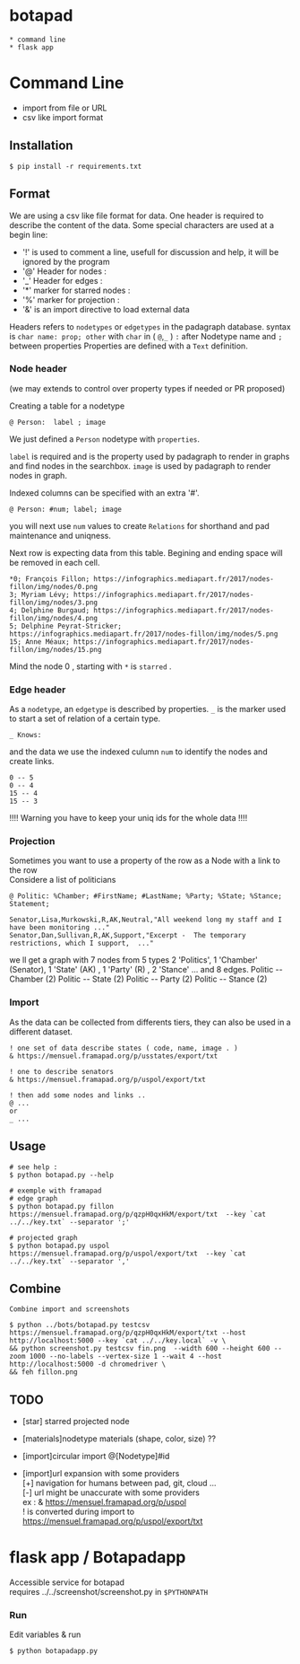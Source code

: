 
# botapad
    * command line
    * flask app

# Command Line

* import from file or URL
* csv like import format


## Installation

    $ pip install -r requirements.txt

## Format

We are using a csv like file format for data.
One header is required to describe the content of the data.
Some special characters are used at a begin line:

* '!' is used to comment a line, usefull for discussion and help, it will be ignored by the program
* '@' Header for nodes :
* '_' Header for edges :
* '*' marker for starred nodes :
* '%' marker for projection :
* '&' is an import directive to load external data

Headers refers to `nodetypes` or `edgetypes` in the padagraph database.
syntax is ```char name: prop; other``` with `char` in ( `@`,`_` )
`:` after  Nodetype name and `;` between properties
Properties are defined with a `Text` definition.

### Node header

(we may extends to control over property types if needed or PR proposed)

Creating a table for a nodetype

    @ Person:  label ; image 

We just defined a `Person` nodetype with `properties`.

`label` is required and is the property used by padagraph to render in graphs and find nodes in the searchbox.
`image` is used by padagraph to render nodes in graph.

Indexed columns can be specified with an extra '#'.  

    @ Person: #num; label; image 

you will next use `num` values  to create `Relations` for shorthand and pad maintenance and uniqness. 

Next row is expecting data from this table.
Begining and ending space will be removed in each cell.    

    *0; François Fillon; https://infographics.mediapart.fr/2017/nodes-fillon/img/nodes/0.png
    3; Myriam Lévy; https://infographics.mediapart.fr/2017/nodes-fillon/img/nodes/3.png
    4; Delphine Burgaud; https://infographics.mediapart.fr/2017/nodes-fillon/img/nodes/4.png
    5; Delphine Peyrat-Stricker; https://infographics.mediapart.fr/2017/nodes-fillon/img/nodes/5.png
    15; Anne Méaux; https://infographics.mediapart.fr/2017/nodes-fillon/img/nodes/15.png

Mind the node 0 , starting with `*` is `starred` .


### Edge header

As a `nodetype`, an `edgetype` is described by properties.
`_` is the marker used to start a set of relation of a certain type.

    _ Knows: 

and the data we use the indexed culumn `num` to identify the nodes and create links.

    0 -- 5
    0 -- 4
    15 -- 4
    15 -- 3
    
!!!! Warning you have to keep your uniq ids for the whole data !!!! 

### Projection

Sometimes you want to use a property of the row as a Node with a link to the row  
Considere a list of politicians

    @ Politic: %Chamber; #FirstName; #LastName; %Party; %State; %Stance; Statement;

    Senator,Lisa,Murkowski,R,AK,Neutral,"All weekend long my staff and I have been monitoring ..."
    Senator,Dan,Sullivan,R,AK,Support,"Excerpt -  The temporary restrictions, which I support,  ..."

we ll get a graph with 7 nodes from 5 types
2 'Politics', 1 'Chamber' (Senator), 1 'State' (AK) , 1 'Party' (R) , 2 'Stance' ...
and 8 edges.
    Politic -- Chamber  (2) 
    Politic -- State   (2)
    Politic -- Party   (2)
    Politic -- Stance  (2) 

### Import

As the data can be collected from differents tiers,
they can also be used in a different dataset. 

    ! one set of data describe states ( code, name, image . )
    & https://mensuel.framapad.org/p/usstates/export/txt
    
    ! one to describe senators
    & https://mensuel.framapad.org/p/uspol/export/txt

    ! then add some nodes and links ..
    @ ...
    or
    _ ...


## Usage
    # see help :
    $ python botapad.py --help

    # exemple with framapad
    # edge graph
    $ python botapad.py fillon https://mensuel.framapad.org/p/qzpH0qxHkM/export/txt  --key `cat ../../key.txt` --separator ';'

    # projected graph
    $ python botapad.py uspol https://mensuel.framapad.org/p/uspol/export/txt  --key `cat ../../key.txt` --separator ','
    
## Combine

    Combine import and screenshots

    $ python ../bots/botapad.py testcsv https://mensuel.framapad.org/p/qzpH0qxHkM/export/txt --host http://localhost:5000 --key `cat ../../key.local` -v \
    && python screenshot.py testcsv fin.png  --width 600 --height 600 --zoom 1000 --no-labels --vertex-size 1 --wait 4 --host http://localhost:5000 -d chromedriver \
    && feh fillon.png

## TODO

* [star] starred projected node  

* [materials]nodetype materials (shape, color, size) ??   

* [import]circular import @[Nodetype]#id  
* [import]url expansion with some providers  
      [+] navigation for humans between pad, git, cloud ...  
      [-] url might be unaccurate with some providers  
      ex : 
        & https://mensuel.framapad.org/p/uspol  
        ! is converted during import to  https://mensuel.framapad.org/p/uspol/export/txt  


# flask app / Botapadapp

Accessible service for botapad  
requires ../../screenshot/screenshot.py in `$PYTHONPATH`

### Run

Edit variables & run  

    $ python botapadapp.py

    